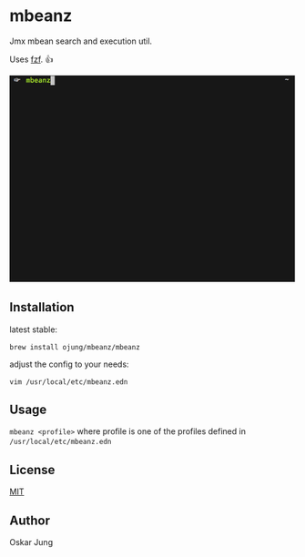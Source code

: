 # mbeanz

Jmx mbean search and execution util.

Uses [fzf](https://github.com/junegunn/fzf). 👍

![mbeanz in action](https://raw.githubusercontent.com/ojung/mbeanz/master/share/mbeanz.gif)

## Installation

latest stable:
```
brew install ojung/mbeanz/mbeanz
```

adjust the config to your needs:
```
vim /usr/local/etc/mbeanz.edn
```

## Usage

`mbeanz <profile>` where profile is one of the profiles defined in `/usr/local/etc/mbeanz.edn`

## License

[MIT](LICENSE)

## Author

Oskar Jung
